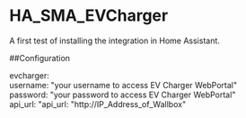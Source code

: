# HA_SMA_EVCharger
A first test of installing the integration in Home Assistant.

##Configuration

evcharger: <br>
  username: "your username to access EV Charger WebPortal" <br>
  password: "your password to access EV Charger WebPortal" <br>
  api_url: "api_url: "http://IP_Address_of_Wallbox" <br>
